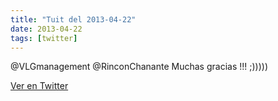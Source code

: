 ```yaml
---
title: "Tuit del 2013-04-22"
date: 2013-04-22
tags: [twitter]
---
```


@VLGmanagement @RinconChanante Muchas gracias !!! ;)))))



[Ver en Twitter](https://twitter.com/i/web/status/326288515090501632)
